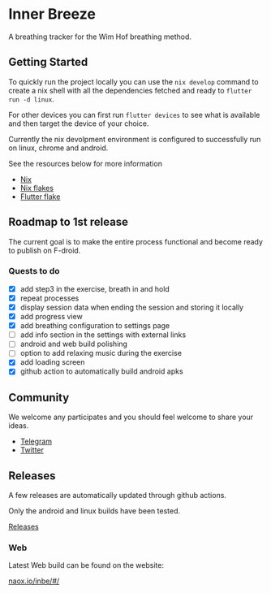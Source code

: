 # Inner Breeze
A breathing tracker for the Wim Hof breathing method.

## Getting Started
To quickly run the project locally you can use the ```nix develop``` command to create a nix shell with all the dependencies fetched and ready to ```flutter run -d linux```.

For other devices you can first run ```flutter devices``` to see what is available and then target the device of your choice.

Currently the nix devolpment environment is configured to successfully run on linux, chrome and android.

See the resources below for more information

 - [Nix](https://nixos.org/)
 - [Nix flakes](https://nixos.wiki/wiki/Flakes)
 - [Flutter flake](https://github.com/waotzi/flutter-flake)

## Roadmap to 1st release
The current goal is to make the entire process functional and become ready to publish on F-droid.

### Quests to do
- [x] add step3 in the exercise, breath in and hold
- [x] repeat processes
- [x] display session data when ending the session and storing it locally
- [x] add progress view
- [x] add breathing configuration to settings page
- [ ] add info section in the settings with external links
- [ ] android and web build polishing
- [ ] option to add relaxing music during the exercise
- [x] add loading screen
- [x] github action to automatically build android apks

## Community
We welcome any participates and you should feel welcome to share your ideas.

- [Telegram](https://t.me/naoxio)
- [Twitter](https://twitter.com/naox_io)

## Releases
A few releases are automatically updated through github actions.

Only the android and linux builds have been tested.

[Releases](https://github.com/naoxio/inbe/releases/tag/latest)

### Web
Latest Web build can be found on the website:

[naox.io/inbe/#/](https://naox.io/inbe/#/)

